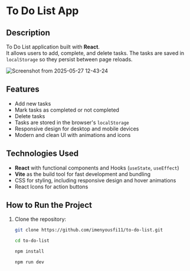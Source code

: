 # To Do List App

## Description

To Do List application built with **React**.  
It allows users to add, complete, and delete tasks. The tasks are saved in `localStorage` so they persist between page reloads.

![Screenshot from 2025-05-27 12-43-24](https://github.com/user-attachments/assets/555e3546-cf18-4bdc-a456-1ca72f5b18b5)


## Features

- Add new tasks
- Mark tasks as completed or not completed
- Delete tasks
- Tasks are stored in the browser's `localStorage`
- Responsive design for desktop and mobile devices
- Modern and clean UI with animations and icons
  
## Technologies Used

- **React** with functional components and Hooks (`useState`, `useEffect`)
- **Vite** as the build tool for fast development and bundling
- CSS for styling, including responsive design and hover animations
- React Icons for action buttons 

## How to Run the Project

1. Clone the repository:
   ```bash
   git clone https://github.com/imenyousfi11/to-do-list.git
   
   cd to-do-list

   npm install
   
   npm run dev
